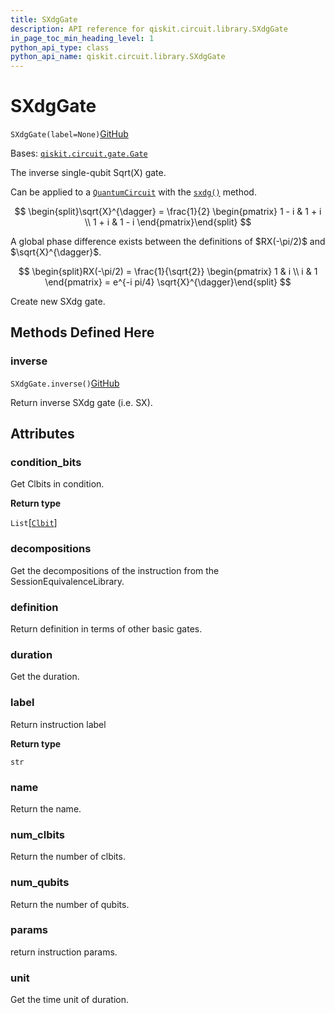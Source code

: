 ```yaml
---
title: SXdgGate
description: API reference for qiskit.circuit.library.SXdgGate
in_page_toc_min_heading_level: 1
python_api_type: class
python_api_name: qiskit.circuit.library.SXdgGate
---
```


# SXdgGate

<span id="qiskit.circuit.library.SXdgGate" />

`SXdgGate(label=None)`[GitHub](https://github.com/qiskit/qiskit/tree/stable/0.39/qiskit/circuit/library/standard_gates/sx.py "view source code")

Bases: [`qiskit.circuit.gate.Gate`](qiskit.circuit.Gate "qiskit.circuit.gate.Gate")

The inverse single-qubit Sqrt(X) gate.

Can be applied to a [`QuantumCircuit`](qiskit.circuit.QuantumCircuit "qiskit.circuit.QuantumCircuit") with the [`sxdg()`](qiskit.circuit.QuantumCircuit#sxdg "qiskit.circuit.QuantumCircuit.sxdg") method.

$$
\begin{split}\sqrt{X}^{\dagger} = \frac{1}{2} \begin{pmatrix}
        1 - i & 1 + i \\
        1 + i & 1 - i
    \end{pmatrix}\end{split}
$$

<Admonition title="Note" type="note">
  A global phase difference exists between the definitions of $RX(-\pi/2)$ and $\sqrt{X}^{\dagger}$.

  $$
  \begin{split}RX(-\pi/2) = \frac{1}{\sqrt{2}} \begin{pmatrix}
              1 & i \\
              i & 1
            \end{pmatrix}
          = e^{-i pi/4} \sqrt{X}^{\dagger}\end{split}
  $$
</Admonition>

Create new SXdg gate.

## Methods Defined Here

### inverse

<span id="qiskit.circuit.library.SXdgGate.inverse" />

`SXdgGate.inverse()`[GitHub](https://github.com/qiskit/qiskit/tree/stable/0.39/qiskit/circuit/library/standard_gates/sx.py "view source code")

Return inverse SXdg gate (i.e. SX).

## Attributes

<span id="qiskit.circuit.library.SXdgGate.condition_bits" />

### condition\_bits

Get Clbits in condition.

**Return type**

`List`\[[`Clbit`](qiskit.circuit.Clbit "qiskit.circuit.classicalregister.Clbit")]

<span id="qiskit.circuit.library.SXdgGate.decompositions" />

### decompositions

Get the decompositions of the instruction from the SessionEquivalenceLibrary.

<span id="qiskit.circuit.library.SXdgGate.definition" />

### definition

Return definition in terms of other basic gates.

<span id="qiskit.circuit.library.SXdgGate.duration" />

### duration

Get the duration.

<span id="qiskit.circuit.library.SXdgGate.label" />

### label

Return instruction label

**Return type**

`str`

<span id="qiskit.circuit.library.SXdgGate.name" />

### name

Return the name.

<span id="qiskit.circuit.library.SXdgGate.num_clbits" />

### num\_clbits

Return the number of clbits.

<span id="qiskit.circuit.library.SXdgGate.num_qubits" />

### num\_qubits

Return the number of qubits.

<span id="qiskit.circuit.library.SXdgGate.params" />

### params

return instruction params.

<span id="qiskit.circuit.library.SXdgGate.unit" />

### unit

Get the time unit of duration.

